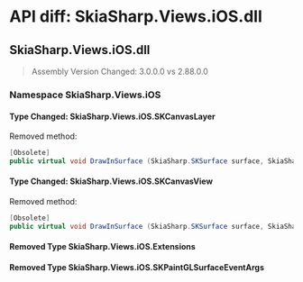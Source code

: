 # API diff: SkiaSharp.Views.iOS.dll

## SkiaSharp.Views.iOS.dll

> Assembly Version Changed: 3.0.0.0 vs 2.88.0.0

### Namespace SkiaSharp.Views.iOS

#### Type Changed: SkiaSharp.Views.iOS.SKCanvasLayer

Removed method:

```csharp
[Obsolete]
public virtual void DrawInSurface (SkiaSharp.SKSurface surface, SkiaSharp.SKImageInfo info);
```


#### Type Changed: SkiaSharp.Views.iOS.SKCanvasView

Removed method:

```csharp
[Obsolete]
public virtual void DrawInSurface (SkiaSharp.SKSurface surface, SkiaSharp.SKImageInfo info);
```


#### Removed Type SkiaSharp.Views.iOS.Extensions
#### Removed Type SkiaSharp.Views.iOS.SKPaintGLSurfaceEventArgs

